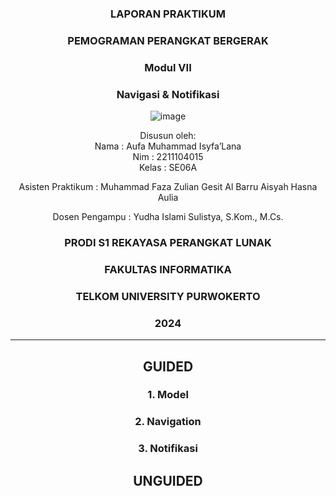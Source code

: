 <div align="center">

### LAPORAN PRAKTIKUM

### PEMOGRAMAN PERANGKAT BERGERAK

### Modul VII
### Navigasi & Notifikasi

![image](https://github.com/user-attachments/assets/2948daec-1e7a-4765-8f23-df638a387c87)

Disusun oleh:  
Nama : Aufa Muhammad Isyfa’Lana  
Nim : 2211104015  
Kelas : SE06A

Asisten Praktikum : 
Muhammad Faza Zulian Gesit Al Barru 
Aisyah Hasna Aulia 

Dosen Pengampu : 
Yudha Islami Sulistya, S.Kom., M.Cs. 

### PRODI S1 REKAYASA PERANGKAT LUNAK  
### FAKULTAS INFORMATIKA  
### TELKOM UNIVERSITY PURWOKERTO  
### 2024

</div>

---
<div align="center">

<div align="center">

## GUIDED
</div>

### 1. Model 

### 2. Navigation

### 3. Notifikasi 

<div align="center">

## UNGUIDED
</div>
